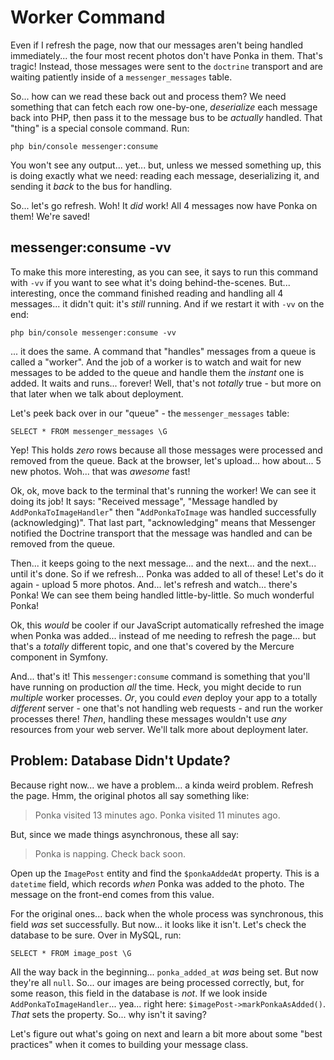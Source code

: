 # Worker Command

Even if I refresh the page, now that our messages aren't being handled immediately...
the four most recent photos don't have Ponka in them. That's tragic! Instead, those
messages were sent to the `doctrine` transport and are waiting patiently inside of
a `messenger_messages` table.

So... how can we read these back out and process them? We need something that can
fetch each row one-by-one, *deserialize* each message back into PHP, then pass it
to the message bus to be *actually* handled. That "thing" is a special console
command. Run:

```terminal
php bin/console messenger:consume
```

You won't see any output... yet... but, unless we messed something up, this is
doing exactly what we need: reading each message, deserializing it, and sending it
*back* to the bus for handling.

So... let's go refresh. Woh! It *did* work! All 4 messages now have Ponka on them!
We're saved!

## messenger:consume -vv

To make this more interesting, as you can see, it says to run this command with
`-vv` if you want to see what it's doing behind-the-scenes. But... interesting,
once the command finished reading and handling all 4 messages... it didn't quit:
it's *still* running. And if we restart it with `-vv` on the end:

```terminal-silent
php bin/console messenger:consume -vv
```

... it does the same. A command that "handles" messages from a queue is called a
"worker". And the job of a worker is to watch and wait for new messages to be added
to the queue and handle them the *instant* one is added. It waits and runs... forever!
Well, that's not *totally* true - but more on that later when we talk about deployment.

Let's peek back over in our "queue" - the `messenger_messages` table:

```terminal-silent
SELECT * FROM messenger_messages \G
```

Yep! This holds *zero* rows because all those messages were processed and removed
from the queue. Back at the browser, let's upload... how about... 5 new photos. Woh...
that was *awesome* fast!

Ok, ok, move back to the terminal that's running the worker! We can see it doing
its job! It says: "Received message", "Message handled by `AddPonkaToImageHandler`"
then "`AddPonkaToImage` was handled successfully (acknowledging)". That last part,
"acknowledging" means that Messenger notified the Doctrine transport that the message
was handled and can be removed from the queue.

Then... it keeps going to the next message... and the next... and the next...
until it's done. So if we refresh... Ponka was added to all of these! Let's do
it again - upload 5 more photos. And... let's refresh and watch... there's Ponka!
We can see them being handled little-by-little. So much wonderful Ponka!

Ok, this *would* be cooler if our JavaScript automatically refreshed the image
when Ponka was added... instead of me needing to refresh the page... but that's
a *totally* different topic, and one that's covered by the Mercure component in
Symfony.

And... that's it! This `messenger:consume` command is something that you'll have
running on production *all* the time. Heck, you might decide to run *multiple*
worker processes. *Or*, you could *even* deploy your app to a totally *different*
server - one that's not handling web requests - and run the worker processes there!
*Then*, handling these messages wouldn't use *any* resources from your web server.
We'll talk more about deployment later.

## Problem: Database Didn't Update?

Because right now... we have a problem... a kinda weird problem. Refresh the page.
Hmm, the original photos all say something like:

> Ponka visited 13 minutes ago. Ponka visited 11 minutes ago.

But, since we made things asynchronous, these all say:

> Ponka is napping. Check back soon.

Open up the `ImagePost` entity and find the `$ponkaAddedAt` property. This is a
`datetime` field, which records *when* Ponka was added to the photo. The message
on the front-end comes from this value.

For the original ones... back when the whole process was synchronous, this field
*was* set successfully. But now... it looks like it isn't. Let's check the database
to be sure. Over in MySQL, run:

```terminal
SELECT * FROM image_post \G
```

All the way back in the beginning... `ponka_added_at` *was* being set. But now
they're all `null`. So... our images are being processed correctly, but, for
some reason, this field in the database is *not*. If we look inside
`AddPonkaToImageHandler`... yea... right here: `$imagePost->markPonkaAsAdded()`.
*That* sets the property. So... why isn't it saving?

Let's figure out what's going on next and learn a bit more about some "best practices"
when it comes to building your message class.
